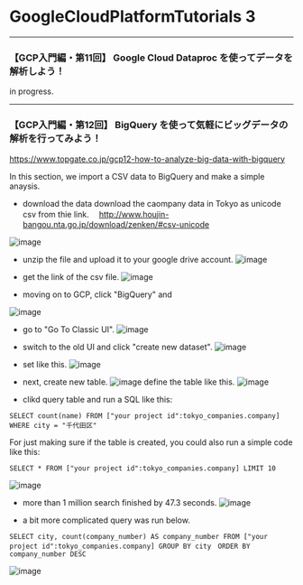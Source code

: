 # GoogleCloudPlatformTutorials 3

***

### 【GCP入門編・第11回】 Google Cloud Dataproc を使ってデータを解析しよう！


in progress.



***

### 【GCP入門編・第12回】 BigQuery を使って気軽にビッグデータの解析を行ってみよう！

https://www.topgate.co.jp/gcp12-how-to-analyze-big-data-with-bigquery

In this section, we import a CSV data to BigQuery and make a simple anaysis.

- download the data
download the caompany data in Tokyo as unicode csv from thie link.　
http://www.houjin-bangou.nta.go.jp/download/zenken/#csv-unicode

![image](https://user-images.githubusercontent.com/6435299/47645075-464ed300-dbb3-11e8-9ffb-ffd839b85cd3.png)


- unzip the file and upload it to your google drive account.
![image](https://user-images.githubusercontent.com/6435299/47645034-2ddeb880-dbb3-11e8-884e-4930367fc5a7.png)

- get the link of the csv file.
![image](https://user-images.githubusercontent.com/6435299/47645301-f1f82300-dbb3-11e8-9b22-b204573802e0.png)

- moving on to GCP, click "BigQuery" and 

![image](https://user-images.githubusercontent.com/6435299/47645368-2966cf80-dbb4-11e8-9d3e-cfce418983fc.png)

- go to "Go To Classic UI".
![image](https://user-images.githubusercontent.com/6435299/47648021-1b1cb180-dbbc-11e8-855b-f054215c16b6.png)

- switch to the old UI and click "create new dataset".
![image](https://user-images.githubusercontent.com/6435299/47647348-0f2ff000-dbba-11e8-8ba1-75198fc1caae.png)

- set like this.
![image](https://user-images.githubusercontent.com/6435299/47648234-c594d480-dbbc-11e8-880a-8cd57debaa3e.png)

- next, create new table.
![image](https://user-images.githubusercontent.com/6435299/47648298-f7a63680-dbbc-11e8-9fa9-a0f723266970.png)
define the table like this.
![image](https://user-images.githubusercontent.com/6435299/47649697-67b6bb80-dbc1-11e8-9d91-d53cfa4cfcc9.png)

- clikd query table and run a SQL like this:
```
SELECT count(name) FROM ["your project id":tokyo_companies.company] WHERE city = "千代田区"
```
For just making sure if the table is created, you could also run a simple code like this:
```
SELECT * FROM ["your project id":tokyo_companies.company] LIMIT 10
```
![image](https://user-images.githubusercontent.com/6435299/47649783-a3ea1c00-dbc1-11e8-9428-5b1393a6eb28.png)

- more than 1 million search finished by 47.3 seconds.
![image](https://user-images.githubusercontent.com/6435299/47650122-97b28e80-dbc2-11e8-8b80-856c78fa3db8.png)

- a bit more complicated query was run below.
```
SELECT city, count(company_number) AS company_number FROM ["your project id":tokyo_companies.company] GROUP BY city　ORDER BY company_number DESC
```
![image](https://user-images.githubusercontent.com/6435299/47650414-83bb5c80-dbc3-11e8-8696-a828a90ada47.png)



















